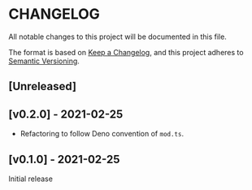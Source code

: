 # CHANGELOG
All notable changes to this project will be documented in this file.

The format is based on [Keep a Changelog](https://keepachangelog.com/en/1.0.0/), and this project adheres to [Semantic Versioning](https://semver.org/spec/v2.0.0.html). 

## [Unreleased]

## [v0.2.0] - 2021-02-25
- Refactoring to follow Deno convention of `mod.ts`.

## [v0.1.0] - 2021-02-25
Initial release
